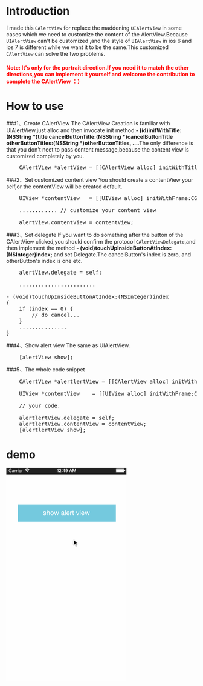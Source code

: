 Introduction
================================
I made this `CAlertView` for replace the maddening `UIAlertView` in some cases which we need to customize the content of the AlertView.Because `UIAlertView` can't be customized ,and the style of `UIAlertView` in ios 6 and ios 7 is different while we want it to be the same.This customized `CAlertView` can solve the two problems.

<h4><font color="red">Note: It's only for the portrait direction.If you need it to match the other directions,you can implement it yourself and welcome the contribution to complete the CAlertView ：）</font><h4>


How to use
================================
###1、Create CAlertView
The CAlertView Creation is familiar with UIAlertView,just alloc and then invocate init method:**- (id)initWithTitle:(NSString \*)title cancelButtonTitle:(NSString \*)cancelButtonTitle otherButtonTitles:(NSString \*)otherButtonTitles, ...**.The only difference is that you don't neet to pass content message,because the content view is customized completely by you.
<pre>
    CAlertView *alertView = [[CAlertView alloc] initWithTitle:@"Alert" cancelButtonTitle:@"cancel" otherButtonTitles:@"comfirm", nil];
</pre>
###2、Set customized content view
You should create a contentView your self,or the contentView will be created default.
<pre>
	UIView *contentView   = [[UIView alloc] initWithFrame:CGRectMake(0, 0, 260, 100)];
	
	............ // customize your content view
	
	alertView.contentView = contentView;
</pre>

###3、Set delegate
If you want to do something after the button of the CAlertView clicked,you should confirm the protocol `CAlertViewDelegate`,and then implement the method **- (void)touchUpInsideButtonAtIndex:(NSInteger)index;** and set Delegate.The cancelButton's index is zero, and otherButton's index is one etc.
<pre>
	alertView.delegate = self;
	
	........................
	
- (void)touchUpInsideButtonAtIndex:(NSInteger)index
{
	if (index == 0) {
		// do cancel...
	}
	...............		
}
</pre>

###4、Show alert view
The same as UIAlertView.
<pre>
	[alertView show];
</pre>

###5、The whole code snippet
<pre>
    CAlertView *alertlertView = [[CAlertView alloc] initWithTitle:@"Alert" cancelButtonTitle:@"cancel" otherButtonTitles:@"comfirm", nil];
   
    UIView *contentView    = [[UIView alloc] initWithFrame:CGRectMake(0, 0, 260, 100)];
 
 	// your code.
 
    alertlertView.delegate = self;
    alertlertView.contentView = contentView;
    [alertlertView show];
</pre>


demo
================================
<img src="https://raw.githubusercontent.com/JasonZengJ/CAlertView/master/demo.gif">